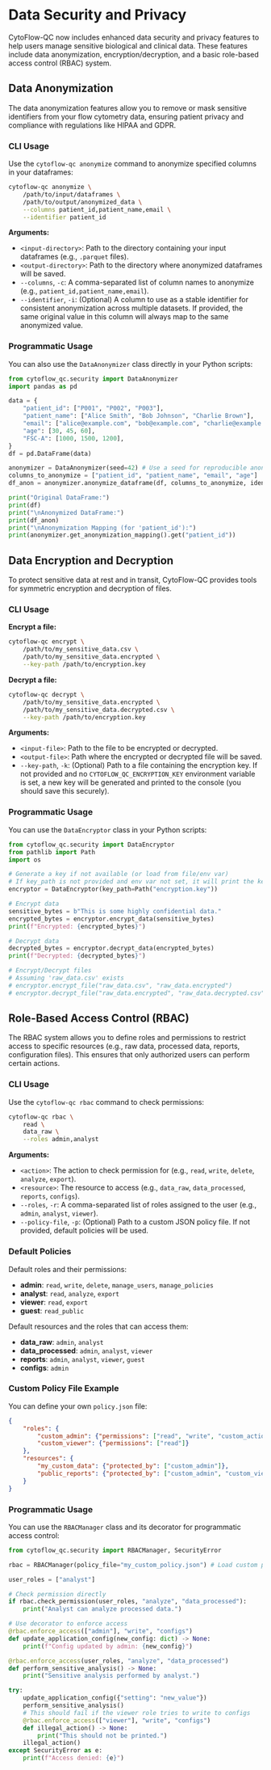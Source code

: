 # Data Security and Privacy

CytoFlow-QC now includes enhanced data security and privacy features to help users manage sensitive biological and clinical data. These features include data anonymization, encryption/decryption, and a basic role-based access control (RBAC) system.

## Data Anonymization

The data anonymization features allow you to remove or mask sensitive identifiers from your flow cytometry data, ensuring patient privacy and compliance with regulations like HIPAA and GDPR.

### CLI Usage

Use the `cytoflow-qc anonymize` command to anonymize specified columns in your dataframes:

```bash
cytoflow-qc anonymize \
    /path/to/input/dataframes \
    /path/to/output/anonymized_data \
    --columns patient_id,patient_name,email \
    --identifier patient_id
```

**Arguments:**

*   `<input-directory>`: Path to the directory containing your input dataframes (e.g., `.parquet` files).
*   `<output-directory>`: Path to the directory where anonymized dataframes will be saved.
*   `--columns`, `-c`: A comma-separated list of column names to anonymize (e.g., `patient_id,patient_name,email`).
*   `--identifier`, `-i`: (Optional) A column to use as a stable identifier for consistent anonymization across multiple datasets. If provided, the same original value in this column will always map to the same anonymized value.

### Programmatic Usage

You can also use the `DataAnonymizer` class directly in your Python scripts:

```python
from cytoflow_qc.security import DataAnonymizer
import pandas as pd

data = {
    "patient_id": ["P001", "P002", "P003"],
    "patient_name": ["Alice Smith", "Bob Johnson", "Charlie Brown"],
    "email": ["alice@example.com", "bob@example.com", "charlie@example.com"],
    "age": [30, 45, 60],
    "FSC-A": [1000, 1500, 1200],
}
df = pd.DataFrame(data)

anonymizer = DataAnonymizer(seed=42) # Use a seed for reproducible anonymization
columns_to_anonymize = ["patient_id", "patient_name", "email", "age"]
df_anon = anonymizer.anonymize_dataframe(df, columns_to_anonymize, identifier_col="patient_id")

print("Original DataFrame:")
print(df)
print("\nAnonymized DataFrame:")
print(df_anon)
print("\nAnonymization Mapping (for 'patient_id'):")
print(anonymizer.get_anonymization_mapping().get("patient_id"))
```

## Data Encryption and Decryption

To protect sensitive data at rest and in transit, CytoFlow-QC provides tools for symmetric encryption and decryption of files.

### CLI Usage

**Encrypt a file:**

```bash
cytoflow-qc encrypt \
    /path/to/my_sensitive_data.csv \
    /path/to/my_sensitive_data.encrypted \
    --key-path /path/to/encryption.key
```

**Decrypt a file:**

```bash
cytoflow-qc decrypt \
    /path/to/my_sensitive_data.encrypted \
    /path/to/my_sensitive_data.decrypted.csv \
    --key-path /path/to/encryption.key
```

**Arguments:**

*   `<input-file>`: Path to the file to be encrypted or decrypted.
*   `<output-file>`: Path where the encrypted or decrypted file will be saved.
*   `--key-path`, `-k`: (Optional) Path to a file containing the encryption key. If not provided and no `CYTOFLOW_QC_ENCRYPTION_KEY` environment variable is set, a new key will be generated and printed to the console (you should save this securely).

### Programmatic Usage

You can use the `DataEncryptor` class in your Python scripts:

```python
from cytoflow_qc.security import DataEncryptor
from pathlib import Path
import os

# Generate a key if not available (or load from file/env var)
# If key_path is not provided and env var not set, it will print the key to console.
encryptor = DataEncryptor(key_path=Path("encryption.key")) 

# Encrypt data
sensitive_bytes = b"This is some highly confidential data."
encrypted_bytes = encryptor.encrypt_data(sensitive_bytes)
print(f"Encrypted: {encrypted_bytes}")

# Decrypt data
decrypted_bytes = encryptor.decrypt_data(encrypted_bytes)
print(f"Decrypted: {decrypted_bytes}")

# Encrypt/Decrypt files
# Assuming 'raw_data.csv' exists
# encryptor.encrypt_file("raw_data.csv", "raw_data.encrypted")
# encryptor.decrypt_file("raw_data.encrypted", "raw_data.decrypted.csv")
```

## Role-Based Access Control (RBAC)

The RBAC system allows you to define roles and permissions to restrict access to specific resources (e.g., raw data, processed data, reports, configuration files). This ensures that only authorized users can perform certain actions.

### CLI Usage

Use the `cytoflow-qc rbac` command to check permissions:

```bash
cytoflow-qc rbac \
    read \
    data_raw \
    --roles admin,analyst
```

**Arguments:**

*   `<action>`: The action to check permission for (e.g., `read`, `write`, `delete`, `analyze`, `export`).
*   `<resource>`: The resource to access (e.g., `data_raw`, `data_processed`, `reports`, `configs`).
*   `--roles`, `-r`: A comma-separated list of roles assigned to the user (e.g., `admin`, `analyst`, `viewer`).
*   `--policy-file`, `-p`: (Optional) Path to a custom JSON policy file. If not provided, default policies will be used.

### Default Policies

Default roles and their permissions:

*   **admin**: `read`, `write`, `delete`, `manage_users`, `manage_policies`
*   **analyst**: `read`, `analyze`, `export`
*   **viewer**: `read`, `export`
*   **guest**: `read_public`

Default resources and the roles that can access them:

*   **data_raw**: `admin`, `analyst`
*   **data_processed**: `admin`, `analyst`, `viewer`
*   **reports**: `admin`, `analyst`, `viewer`, `guest`
*   **configs**: `admin`

### Custom Policy File Example

You can define your own `policy.json` file:

```json
{
    "roles": {
        "custom_admin": {"permissions": ["read", "write", "custom_action"]},
        "custom_viewer": {"permissions": ["read"]}
    },
    "resources": {
        "my_custom_data": {"protected_by": ["custom_admin"]},
        "public_reports": {"protected_by": ["custom_admin", "custom_viewer"]}
    }
}
```

### Programmatic Usage

You can use the `RBACManager` class and its decorator for programmatic access control:

```python
from cytoflow_qc.security import RBACManager, SecurityError

rbac = RBACManager(policy_file="my_custom_policy.json") # Load custom policies

user_roles = ["analyst"]

# Check permission directly
if rbac.check_permission(user_roles, "analyze", "data_processed"):
    print("Analyst can analyze processed data.")

# Use decorator to enforce access
@rbac.enforce_access(["admin"], "write", "configs")
def update_application_config(new_config: dict) -> None:
    print(f"Config updated by admin: {new_config}")

@rbac.enforce_access(user_roles, "analyze", "data_processed")
def perform_sensitive_analysis() -> None:
    print("Sensitive analysis performed by analyst.")

try:
    update_application_config({"setting": "new_value"})
    perform_sensitive_analysis()
    # This should fail if the viewer role tries to write to configs
    @rbac.enforce_access(["viewer"], "write", "configs")
    def illegal_action() -> None:
        print("This should not be printed.")
    illegal_action()
except SecurityError as e:
    print(f"Access denied: {e}")
```

